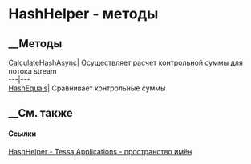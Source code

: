# HashHelper - методы
##  __Методы
[CalculateHashAsync](M_Tessa_Applications_HashHelper_CalculateHashAsync.htm)|
Осуществляет расчет контрольной суммы для потока stream  
---|---  
[HashEquals](M_Tessa_Applications_HashHelper_HashEquals.htm)|  Сравнивает
контрольные суммы  
## __См. также
#### Ссылки
[HashHelper - ](T_Tessa_Applications_HashHelper.htm)
[Tessa.Applications - пространство имён](N_Tessa_Applications.htm)
